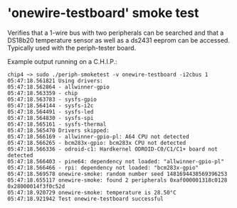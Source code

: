 # 'onewire-testboard' smoke test

Verifies that a 1-wire bus with two peripherals can be searched and that a
DS18b20 temperature sensor as well as a ds2431 eeprom can be accessed. Typically
used with the periph-tester board.

Example output running on a C.H.I.P.:

```
chip4 ~> sudo ./periph-smoketest -v onewire-testboard -i2cbus 1
05:47:18.561821 Using drivers:
05:47:18.562864 - allwinner-gpio
05:47:18.563359 - chip
05:47:18.563783 - sysfs-gpio
05:47:18.564144 - sysfs-i2c
05:47:18.564491 - sysfs-led
05:47:18.564830 - sysfs-spi
05:47:18.565161 - sysfs-thermal
05:47:18.565470 Drivers skipped:
05:47:18.566169 - allwinner-gpio-pl: A64 CPU not detected
05:47:18.566265 - bcm283x-gpio: bcm283x CPU not detected
05:47:18.566336 - odroid-c1: Hardkernel ODROID-C0/C1/C1+ board not detected
05:47:18.566403 - pine64: dependency not loaded: "allwinner-gpio-pl"
05:47:18.566466 - rpi: dependency not loaded: "bcm283x-gpio"
05:47:18.569578 onewire-smoke: random number seed 1481694438569396253
05:47:18.655117 onewire-smoke: found 2 peripherals 0xaf000001318c0128 0x28000014f3f0c52d
05:47:18.920729 onewire-smoke: temperature is 28.50°C
05:47:18.921942 Test onewire-testboard successful
```
